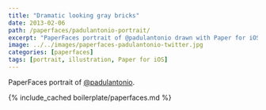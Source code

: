```yaml
---
title: "Dramatic looking gray bricks"
date: 2013-02-06
path: /paperfaces/padulantonio-portrait/
excerpt: "PaperFaces portrait of @padulantonio drawn with Paper for iOS on an iPad."
image: ../../images/paperfaces-padulantonio-twitter.jpg
categories: [paperfaces]
tags: [portrait, illustration, Paper for iOS]
---
```


PaperFaces portrait of [@padulantonio](https://twitter.com/padulantonio).

{% include_cached boilerplate/paperfaces.md %}
